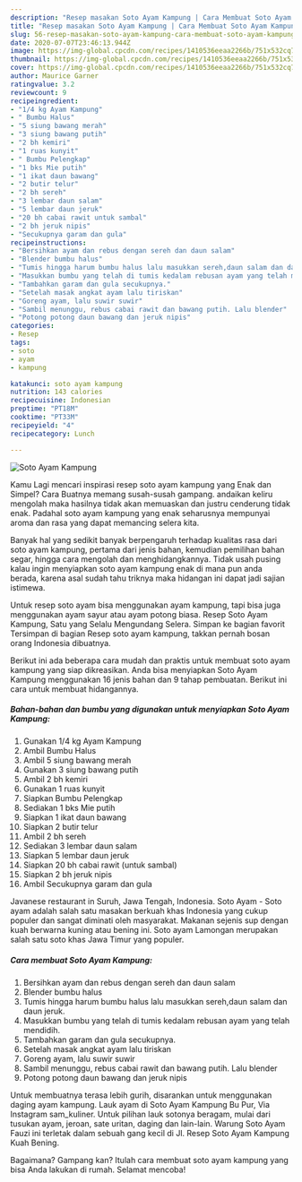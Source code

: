 ```yaml
---
description: "Resep masakan Soto Ayam Kampung | Cara Membuat Soto Ayam Kampung Yang Menggugah Selera"
title: "Resep masakan Soto Ayam Kampung | Cara Membuat Soto Ayam Kampung Yang Menggugah Selera"
slug: 56-resep-masakan-soto-ayam-kampung-cara-membuat-soto-ayam-kampung-yang-menggugah-selera
date: 2020-07-07T23:46:13.944Z
image: https://img-global.cpcdn.com/recipes/1410536eeaa2266b/751x532cq70/soto-ayam-kampung-foto-resep-utama.jpg
thumbnail: https://img-global.cpcdn.com/recipes/1410536eeaa2266b/751x532cq70/soto-ayam-kampung-foto-resep-utama.jpg
cover: https://img-global.cpcdn.com/recipes/1410536eeaa2266b/751x532cq70/soto-ayam-kampung-foto-resep-utama.jpg
author: Maurice Garner
ratingvalue: 3.2
reviewcount: 9
recipeingredient:
- "1/4 kg Ayam Kampung"
- " Bumbu Halus"
- "5 siung bawang merah"
- "3 siung bawang putih"
- "2 bh kemiri"
- "1 ruas kunyit"
- " Bumbu Pelengkap"
- "1 bks Mie putih"
- "1 ikat daun bawang"
- "2 butir telur"
- "2 bh sereh"
- "3 lembar daun salam"
- "5 lembar daun jeruk"
- "20 bh cabai rawit untuk sambal"
- "2 bh jeruk nipis"
- "Secukupnya garam dan gula"
recipeinstructions:
- "Bersihkan ayam dan rebus dengan sereh dan daun salam"
- "Blender bumbu halus"
- "Tumis hingga harum bumbu halus lalu masukkan sereh,daun salam dan daun jeruk."
- "Masukkan bumbu yang telah di tumis kedalam rebusan ayam yang telah mendidih."
- "Tambahkan garam dan gula secukupnya."
- "Setelah masak angkat ayam lalu tiriskan"
- "Goreng ayam, lalu suwir suwir"
- "Sambil menunggu, rebus cabai rawit dan bawang putih. Lalu blender"
- "Potong potong daun bawang dan jeruk nipis"
categories:
- Resep
tags:
- soto
- ayam
- kampung

katakunci: soto ayam kampung 
nutrition: 143 calories
recipecuisine: Indonesian
preptime: "PT18M"
cooktime: "PT33M"
recipeyield: "4"
recipecategory: Lunch

---
```



![Soto Ayam Kampung](https://img-global.cpcdn.com/recipes/1410536eeaa2266b/751x532cq70/soto-ayam-kampung-foto-resep-utama.jpg)

Kamu Lagi mencari inspirasi resep soto ayam kampung yang Enak dan Simpel? Cara Buatnya memang susah-susah gampang. andaikan keliru mengolah maka hasilnya tidak akan memuaskan dan justru cenderung tidak enak. Padahal soto ayam kampung yang enak seharusnya mempunyai aroma dan rasa yang dapat memancing selera kita.

Banyak hal yang sedikit banyak berpengaruh terhadap kualitas rasa dari soto ayam kampung, pertama dari jenis bahan, kemudian pemilihan bahan segar, hingga cara mengolah dan menghidangkannya. Tidak usah pusing kalau ingin menyiapkan soto ayam kampung enak di mana pun anda berada, karena asal sudah tahu triknya maka hidangan ini dapat jadi sajian istimewa.

Untuk resep soto ayam bisa menggunakan ayam kampung, tapi bisa juga menggunakan ayam sayur atau ayam potong biasa. Resep Soto Ayam Kampung, Satu yang Selalu Mengundang Selera. Simpan ke bagian favorit Tersimpan di bagian Resep soto ayam kampung, takkan pernah bosan orang Indonesia dibuatnya.


Berikut ini ada beberapa cara mudah dan praktis untuk membuat soto ayam kampung yang siap dikreasikan. Anda bisa menyiapkan Soto Ayam Kampung menggunakan 16 jenis bahan dan 9 tahap pembuatan. Berikut ini cara untuk membuat hidangannya.

<!--inarticleads1-->

##### Bahan-bahan dan bumbu yang digunakan untuk menyiapkan Soto Ayam Kampung:

1. Gunakan 1/4 kg Ayam Kampung
1. Ambil  Bumbu Halus
1. Ambil 5 siung bawang merah
1. Gunakan 3 siung bawang putih
1. Ambil 2 bh kemiri
1. Gunakan 1 ruas kunyit
1. Siapkan  Bumbu Pelengkap
1. Sediakan 1 bks Mie putih
1. Siapkan 1 ikat daun bawang
1. Siapkan 2 butir telur
1. Ambil 2 bh sereh
1. Sediakan 3 lembar daun salam
1. Siapkan 5 lembar daun jeruk
1. Siapkan 20 bh cabai rawit (untuk sambal)
1. Siapkan 2 bh jeruk nipis
1. Ambil Secukupnya garam dan gula


Javanese restaurant in Suruh, Jawa Tengah, Indonesia. Soto Ayam - Soto ayam adalah salah satu masakan berkuah khas Indonesia yang cukup populer dan sangat diminati oleh masyarakat. Makanan sejenis sup dengan kuah berwarna kuning atau bening ini. Soto ayam Lamongan merupakan salah satu soto khas Jawa Timur yang populer. 

<!--inarticleads2-->

##### Cara membuat Soto Ayam Kampung:

1. Bersihkan ayam dan rebus dengan sereh dan daun salam
1. Blender bumbu halus
1. Tumis hingga harum bumbu halus lalu masukkan sereh,daun salam dan daun jeruk.
1. Masukkan bumbu yang telah di tumis kedalam rebusan ayam yang telah mendidih.
1. Tambahkan garam dan gula secukupnya.
1. Setelah masak angkat ayam lalu tiriskan
1. Goreng ayam, lalu suwir suwir
1. Sambil menunggu, rebus cabai rawit dan bawang putih. Lalu blender
1. Potong potong daun bawang dan jeruk nipis


Untuk membuatnya terasa lebih gurih, disarankan untuk menggunakan daging ayam kampung. Lauk ayam di Soto Ayam Kampung Bu Pur, Via Instagram sam_kuliner. Untuk pilihan lauk sotonya beragam, mulai dari tusukan ayam, jeroan, sate uritan, daging dan lain-lain. Warung Soto Ayam Fauzi ini terletak dalam sebuah gang kecil di Jl. Resep Soto Ayam Kampung Kuah Bening. 

Bagaimana? Gampang kan? Itulah cara membuat soto ayam kampung yang bisa Anda lakukan di rumah. Selamat mencoba!
